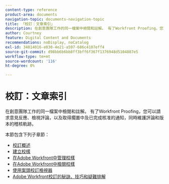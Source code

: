 ```yaml
---
content-type: reference
product-area: documents
navigation-topic: documents-navigation-topic
title: 「校訂：文章索引」
description: 在創意團隊工作的同一檔案中檢閱和註解。 有了Workfront Proofing，您可以請求意見反應、檢視評論，以及取得擱置中及已完成核准的通知，同時維護評論和版本的稽核軌跡。
author: Courtney
feature: Digital Content and Documents
recommendations: noDisplay, noCatalog
exl-id: 34814016-e030-4e21-a597-686c4107eff4
source-git-commit: d98bb6b6bb8ff3bff6f367f1376948d5104887e5
workflow-type: tm+mt
source-wordcount: '116'
ht-degree: 0%

---
```


# 校訂：文章索引

<!-- Audited: 12/2023 -->

在創意團隊工作的同一檔案中檢閱和註解。 有了Workfront Proofing，您可以請求意見反應、檢視評論，以及取得擱置中及已完成核准的通知，同時維護評論和版本的稽核軌跡。

本節包含下列子章節：

* [校訂概述](../../review-and-approve-work/proofing/proofing-overview/proofing-basics.md)
* [建立校樣](../../review-and-approve-work/proofing/creating-proofs-within-workfront/create-proofs--in-wf.md)
* [在Adobe Workfront中管理校樣](../../review-and-approve-work/proofing/managing-proofs-within-workfront/manage-proofs-in-wf.md)
* [在Adobe Workfront中檢閱校樣](../../review-and-approve-work/proofing/reviewing-proofs-within-workfront/review-proofs-in-wf.md)
* [使用案頭校訂檢視器](/help/quicksilver/review-and-approve-work/proofing/use-the-desktop-proofing-viewer/use-desktop-proofing-viewer.md)
* [Adobe Workfront校訂的秘訣、技巧和疑難排解](../../review-and-approve-work/proofing/tips-tricks-and-troubleshooting/tips-tricks-troubleshooting-proofing.md)
